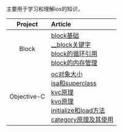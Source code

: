 主要用于学习和理解ios的知识，

| Project | Article |
|:-------:|:------|
| Block | [block基础](block/block基础.md) <br> [__block关键字](block/__block关键字.md) <br> [block的循环引用](block/block的循环引用.md) <br> [block的内存管理](block/block的内存管理.md) |
| Objective-C | [oc对象大小](objective/oc对象大小.md) <br> [isa和superclass](objective-c/isa和superclass.md) <br> [kvc原理](objective-c/kvc原理.md) <br> [kvo原理](objective-c/kvo原理.md) <br> [initialize和load方法](objective-c/initialize和load方法.md) <br> [category原理及其使用](objective-c/category原理及其使用.md) |